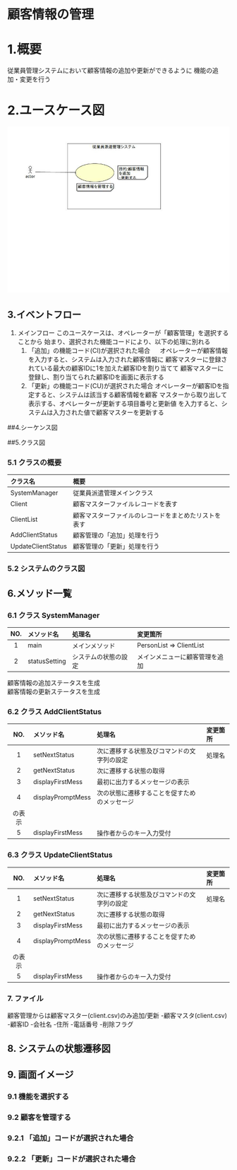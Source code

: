 # 顧客情報の管理

# 1.概要
従業員管理システムにおいて顧客情報の追加や更新ができるように
機能の追加・変更を行う

# 2.ユースケース図
![ユースケース図](jpg/newfile.ucd.jpg)

## 3.イベントフロー
1. メインフロー
このユースケースは、オペレーターが「顧客管理」を選択することから
始まり、選択された機能コードにより、以下の処理に別れる
	1. 「追加」の機能コード(CI)が選択された場合
	　 オペレーターが顧客情報を入力すると、システムは入力された顧客情報に
	   顧客マスターに登録されている最大の顧客IDに1を加えた顧客IDを割り当てて
	   顧客マスターに登録し、割り当てられた顧客IDを画面に表示する
	1. 「更新」の機能コード(CU)が選択された場合
	   オペレーターが顧客IDを指定すると、システムは該当する顧客情報を顧客
	   マスターから取り出して表示する、オペレーターが更新する項目番号と更新値
	   を入力すると、システムは入力された値で顧客マスターを更新する

##4.シーケンス図

##5.クラス図

### 5.1 クラスの概要
|クラス名|概要|
|:-------|:---|
|SystemManager|従業員派遣管理メインクラス|
|Client|顧客マスターファイルレコードを表す|
|ClientList|顧客マスターファイルのレコードをまとめたリストを表す|
|AddClientStatus|顧客管理の「追加」処理を行う|
|UpdateClientStatus|顧客管理の「更新」処理を行う|

### 5.2 システムのクラス図

## 6.メソッド一覧

### 6.1 クラス SystemManager
|NO.|メソッド名|処理名|変更箇所|
|:-:|:---------|:-----|:-------|
|1|main|メインメソッド|PersonList => ClientList|
|2|statusSetting|システムの状態の設定|メインメニューに顧客管理を追加<br />
顧客情報の追加ステータスを生成<br />
顧客情報の更新ステータスを生成

### 6.2 クラス AddClientStatus
|NO.|メソッド名|処理名|変更箇所|
|:-:|:---------|:-----|:-------|
|1|setNextStatus|次に遷移する状態及びコマンドの文字列の設定|処理名|変更箇所
|2|getNextStatus|次に遷移する状態の取得
|3|displayFirstMess|最初に出力するメッセージの表示
|4|displayPromptMess|次の状態に遷移することを促すためのメッセージ
の表示|
|5|displayFirstMess|操作者からのキー入力受付|

### 6.3 クラス UpdateClientStatus
|NO.|メソッド名|処理名|変更箇所|
|:-:|:---------|:-----|:-------|
|1|setNextStatus|次に遷移する状態及びコマンドの文字列の設定|処理名|変更箇所
|2|getNextStatus|次に遷移する状態の取得
|3|displayFirstMess|最初に出力するメッセージの表示
|4|displayPromptMess|次の状態に遷移することを促すためのメッセージ
の表示|
|5|displayFirstMess|操作者からのキー入力受付|

### 7. ファイル
顧客管理からは顧客マスター(client.csv)のみ追加/更新
-顧客マスタ(client.csv)
	-顧客ID
	-会社名
	-住所
	-電話番号
	-削除フラグ

## 8. システムの状態遷移図

## 9. 画面イメージ

### 9.1 機能を選択する

### 9.2 顧客を管理する

### 9.2.1 「追加」コードが選択された場合

### 9.2.2 「更新」コードが選択された場合


